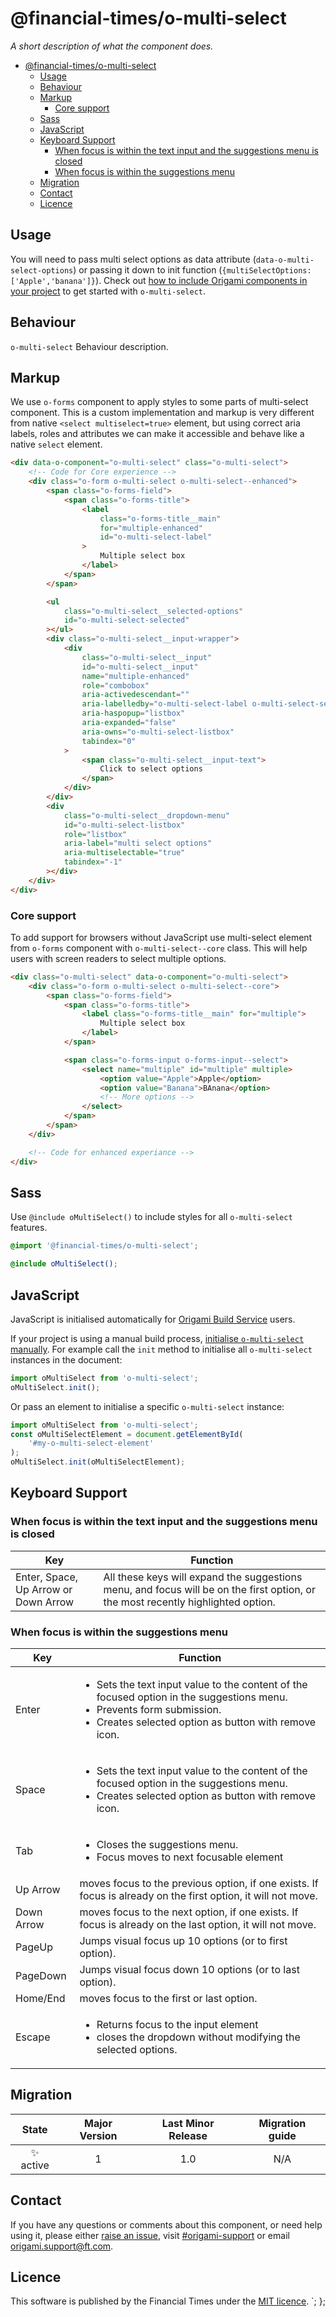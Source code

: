 # @financial-times/o-multi-select

_A short description of what the component does._

- [@financial-times/o-multi-select](#financial-timeso-multi-select)
	- [Usage](#usage)
	- [Behaviour](#behaviour)
	- [Markup](#markup)
		- [Core support](#core-support)
	- [Sass](#sass)
	- [JavaScript](#javascript)
	- [Keyboard Support](#keyboard-support)
		- [When focus is within the text input and the suggestions menu is closed](#when-focus-is-within-the-text-input-and-the-suggestions-menu-is-closed)
		- [When focus is within the suggestions menu](#when-focus-is-within-the-suggestions-menu)
	- [Migration](#migration)
	- [Contact](#contact)
	- [Licence](#licence)

## Usage

You will need to pass multi select options as data attribute (`data-o-multi-select-options`) or passing it down to init function (`{multiSelectOptions: ['Apple','banana']}`).
Check out [how to include Origami components in your project](https://origami.ft.com/docs/components/#including-components-in-your-project) to get started with `o-multi-select`.

## Behaviour

`o-multi-select` Behaviour description.

## Markup

We use `o-forms` component to apply styles to some parts of multi-select component. This is a custom implementation and markup is very different from native `<select multiselect=true>` element, but using correct aria labels, roles and attributes we can make it accessible and behave like a native `select` element.

```html
<div data-o-component="o-multi-select" class="o-multi-select">
	<!-- Code for Core experience -->
	<div class="o-form o-multi-select o-multi-select--enhanced">
		<span class="o-forms-field">
			<span class="o-forms-title">
				<label
					class="o-forms-title__main"
					for="multiple-enhanced"
					id="o-multi-select-label"
				>
					Multiple select box
				</label>
			</span>
		</span>

		<ul
			class="o-multi-select__selected-options"
			id="o-multi-select-selected"
		></ul>
		<div class="o-multi-select__input-wrapper">
			<div
				class="o-multi-select__input"
				id="o-multi-select__input"
				name="multiple-enhanced"
				role="combobox"
				aria-activedescendant=""
				aria-labelledby="o-multi-select-label o-multi-select-selected"
				aria-haspopup="listbox"
				aria-expanded="false"
				aria-owns="o-multi-select-listbox"
				tabindex="0"
			>
				<span class="o-multi-select__input-text">
					Click to select options
				</span>
			</div>
		</div>
		<div
			class="o-multi-select__dropdown-menu"
			id="o-multi-select-listbox"
			role="listbox"
			aria-label="multi select options"
			aria-multiselectable="true"
			tabindex="-1"
		></div>
	</div>
</div>
```

### Core support

To add support for browsers without JavaScript use multi-select element from `o-forms` component with `o-multi-select--core` class. This will help users with screen readers to select multiple options.

```html
<div class="o-multi-select" data-o-component="o-multi-select">
	<div class="o-form o-multi-select o-multi-select--core">
		<span class="o-forms-field">
			<span class="o-forms-title">
				<label class="o-forms-title__main" for="multiple">
					Multiple select box
				</label>
			</span>

			<span class="o-forms-input o-forms-input--select">
				<select name="multiple" id="multiple" multiple>
					<option value="Apple">Apple</option>
					<option value="Banana">BAnana</option>
					<!-- More options -->
				</select>
			</span>
		</span>
	</div>

	<!-- Code for enhanced experiance -->
</div>
```

## Sass

Use `@include oMultiSelect()` to include styles for all `o-multi-select` features.

```scss
@import '@financial-times/o-multi-select';

@include oMultiSelect();
```

## JavaScript

JavaScript is initialised automatically for [Origami Build Service](https://www.ft.com/__origami/service/build/v2/) users.

If your project is using a manual build process, [initialise `o-multi-select` manually](https://origami.ft.com/docs/tutorials/manual-build/). For example call the `init` method to initialise all `o-multi-select` instances in the document:

```js
import oMultiSelect from 'o-multi-select';
oMultiSelect.init();
```

Or pass an element to initialise a specific `o-multi-select` instance:

```js
import oMultiSelect from 'o-multi-select';
const oMultiSelectElement = document.getElementById(
	'#my-o-multi-select-element'
);
oMultiSelect.init(oMultiSelectElement);
```

## Keyboard Support

### When focus is within the text input and the suggestions menu is closed

| Key                                  | Function                                                                                                                         |
| ------------------------------------ | -------------------------------------------------------------------------------------------------------------------------------- |
| Enter, Space, Up Arrow or Down Arrow | All these keys will expand the suggestions menu, and focus will be on the first option, or the most recently highlighted option. |

### When focus is within the suggestions menu

| Key        | Function                                                                                                                                                                                                |
| ---------- | ------------------------------------------------------------------------------------------------------------------------------------------------------------------------------------------------------- |
| Enter      | <ul><li>Sets the text input value to the content of the focused option in the suggestions menu.</li><li>Prevents form submission.</li><li>Creates selected option as button with remove icon.</li></ul> |
| Space      | <ul><li>Sets the text input value to the content of the focused option in the suggestions menu.</li><li>Creates selected option as button with remove icon.</li></ul>                                   |
| Tab        | <ul><li>Closes the suggestions menu.</li><li>Focus moves to next focusable element</li></ul>                                                                                                            |
| Up Arrow   | moves focus to the previous option, if one exists. If focus is already on the first option, it will not move.                                                                                           |
| Down Arrow | moves focus to the next option, if one exists. If focus is already on the last option, it will not move.                                                                                                |
| PageUp     | Jumps visual focus up 10 options (or to first option).                                                                                                                                                  |
| PageDown   | Jumps visual focus down 10 options (or to last option).                                                                                                                                                 |
| Home/End   | moves focus to the first or last option.                                                                                                                                                                |
| Escape     | <ul><li>Returns focus to the input element</li> <li>closes the dropdown without modifying the selected options.</li></ul>                                                                               |

## Migration

|   State   | Major Version | Last Minor Release | Migration guide |
| :-------: | :-----------: | :----------------: | :-------------: |
| ✨ active |       1       |        1.0         |       N/A       |

## Contact

If you have any questions or comments about this component, or need help using it, please either [raise an issue](https://github.com/Financial-Times/origami/issues/new?labels=o-multi-select,components), visit [#origami-support](https://financialtimes.slack.com/messages/#origami-support/) or email [origami.support@ft.com](mailto:origami.support@ft.com).

## Licence

This software is published by the Financial Times under the [MIT licence](http://opensource.org/licenses/MIT).
`;
};
